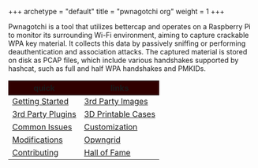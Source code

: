 +++
archetype = "default"
title = "pwnagotchi org"
weight = 1
+++

<meta name="description" content="Pwnagotchi is a tool that utilizes bettercap and operates on a Raspberry Pi to monitor its surrounding Wi-Fi environment, aiming to capture crackable WPA key material. It collects this data by passively sniffing or performing deauthentication and association attacks. The captured material is stored on disk as PCAP files, which include various handshakes supported by hashcat, such as full and half WPA handshakes and PMKIDs.">

<style>
main{
text-align: center !important;
}

th{
text-align: center !important;
background-color: #300000 !important;
}
</style>

Pwnagotchi is a tool that utilizes bettercap and operates on a Raspberry Pi to monitor its surrounding Wi-Fi environment, aiming to capture crackable WPA key material. It collects this data by passively sniffing or performing deauthentication and association attacks. The captured material is stored on disk as PCAP files, which include various handshakes supported by hashcat, such as full and half WPA handshakes and PMKIDs.

|                 quick                   |                   links                   |
|-----------------------------------------|-------------------------------------------|
| [Getting Started](/getting-started)     | [3rd Party Images](/3rd-party-images)     |
| [3rd Party Plugins](/3rd-party-plugins) | [3D Printable Cases](/3d-printable-cases) |
| [Common Issues](/common-issues)         | [Customization](/customization)           |
| [Modifications](/modifications)         | [Opwngrid](/opwngrid)                     |
| [Contributing](/contributing)           | [Hall of Fame](/hall-of-fame)             |
